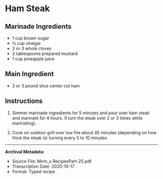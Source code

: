# Ham Steak

## Marinade Ingredients

- 1 cup brown sugar
- ½ cup vinegar
- 2 or 3 whole cloves
- 2 tablespoons prepared mustard
- 1 cup pineapple juice

## Main Ingredient

- 2 or 3 pound slice center cut ham

## Instructions

1. Simmer marinade ingredients for 5 minutes and pour over ham steak and marinate for 4 hours. (I turn the steak over 2 or 3 times while marinating).

2. Cook on outdoor grill over low fire about 45 minutes (depending on how thick the steak is) turning every 5 to 10 minutes.

---

**Archival Metadata:**
- Source File: Mom_s RecipesPart-25.pdf
- Transcription Date: 2025-10-17
- Format: Typed recipe
